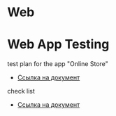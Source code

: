 # Web

# Web App Testing

test plan for the app "Online Store"
- [Ссылка на документ](https://docs.google.com/spreadsheets/d/1C4bPqDWvrNT9rqXsY5PLU8roVJuIWl8AxlRUqvinDLY/edit?usp=sharing)

check list
- [Ссылка на документ](https://docs.google.com/spreadsheets/d/15e5Hd8hpqYXbGrc4b_505nycblRvCi6lnqqOneeY9AA/edit?usp=sharing)
